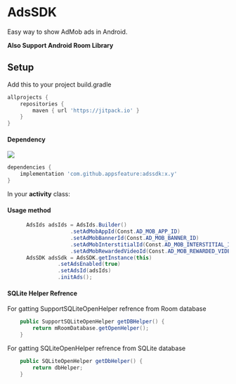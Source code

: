 # AdsSDK
Easy way to show AdMob ads in Android.
 
<b>Also Support Android Room Library</b>
  
## Setup

Add this to your project build.gradle
``` gradle
allprojects {
    repositories {
        maven { url 'https://jitpack.io' }
    }
}
```
#### Dependency 
[![](https://jitpack.io/v/appsfeature/adssdk.svg)](https://jitpack.io/#appsfeature/adssdk)
```gradle
dependencies {
    implementation 'com.github.appsfeature:adssdk:x.y'
}
```   

In your <b>activity</b> class:
#### Usage method
```java 
      AdsIds adsIds = AdsIds.Builder()
                    .setAdMobAppId(Const.AD_MOB_APP_ID)
                    .setAdMobBannerId(Const.AD_MOB_BANNER_ID)
                    .setAdMobInterstitialId(Const.AD_MOB_INTERSTITIAL_ID)
                    .setAdMobRewardedVideoId(Const.AD_MOB_REWARDED_VIDEO_ID);
      AdsSDK adsSdk = AdsSDK.getInstance(this)
                .setAdsEnabled(true)
                .setAdsId(adsIds)
                .initAds();
```


#### SQLite Helper Refrence
For gatting SupportSQLiteOpenHelper refrence from Room database
```java 
    public SupportSQLiteOpenHelper getDBHelper() {
        return mRoomDatabase.getOpenHelper();
    }
```

For gatting SQLiteOpenHelper refrence from SQLite database 
```java 
    public SQLiteOpenHelper getDbHelper() {
        return dbHelper;
    }
```
